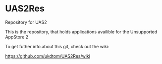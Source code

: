 # UAS2Res
Repository for UAS2

This is the repository, that holds applications availible for the Unsupported AppStore 2

To get futher info about this git, check out the wiki:

https://github.com/ukdtom/UAS2Res/wiki

